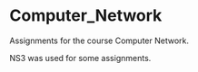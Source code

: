 # Computer_Network
Assignments for the course Computer Network.

NS3 was used for some assignments.
